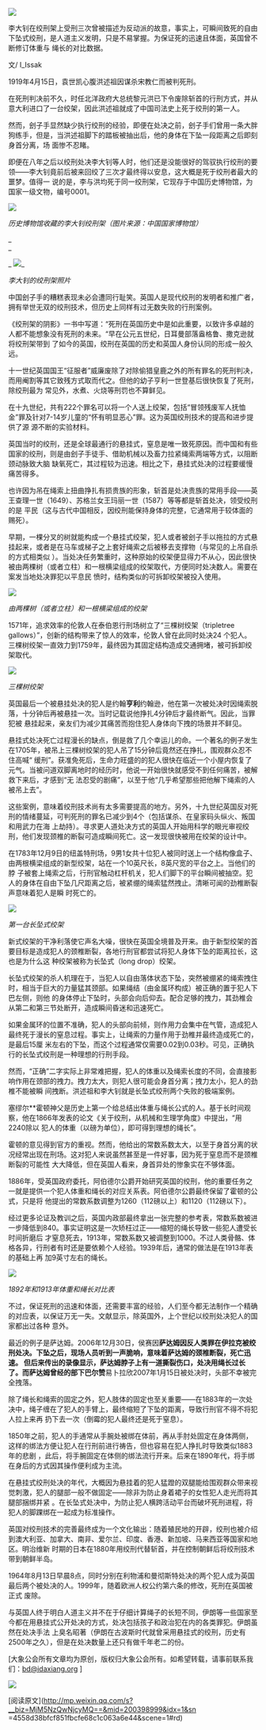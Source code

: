 ![](_resources/绞刑架上的报告image0.jpg)

李大钊在绞刑架上受刑三次曾被描述为反动派的故意，事实上，可瞬间致死的自由下坠式绞刑，是人道主义发明，只是不易掌握。为保证死的迅速且体面，英国曾不断修订体重与
绳长的对比数据。

    

文/ I_Issak

  

1919年4月15日，袁世凯心腹洪述祖因谋杀宋教仁而被判死刑。

  

在死刑判决前不久，时任北洋政府大总统黎元洪已下令废除斩首的行刑方式，并从意大利进口了一台绞架，因此洪述祖就成了中国司法史上死于绞刑的第一人。

  

然而，刽子手显然缺少执行绞刑的经验，即便在处决之前，刽子手们曾用一条大胖狗练手，但是，当洪述祖脚下的踏板被抽出后，他的身体在下坠一段距离之后即刻身首分离，场
面惨不忍睹。

  

即便在八年之后以绞刑处决李大钊等人时，他们还是没能很好的驾驭执行绞刑的要领——李大钊竟前后被来回绞了三次才最终得以安息，这大概是死于绞刑者最大的噩梦。值得一
说的是，李与洪均死于同一绞刑架，它现存于中国历史博物馆，为国家一级文物，编号0001。

  

![](_resources/绞刑架上的报告image1.jpg)

_历史博物馆收藏的李大钊绞刑架（图片来源：中国国家博物馆）_

_  
_

_ ![](_resources/绞刑架上的报告image2.jpg)_

_李大钊的绞刑架照片_

  

中国刽子手的糟糕表现未必会遭同行耻笑。英国人是现代绞刑的发明者和推广者，拥有举世无双的绞刑技术，但历史上同样有过无数失败的行刑案例。

  

《绞刑架的阴影》一书中写道：“死刑在英国历史中是如此重要，以致许多卓越的人都不能想象没有死刑的未来。“早在公元五世纪，日耳曼部落盎格鲁、撒克逊就将绞刑架带到
了如今的英国，绞刑在英国的历史和英国人身份认同的形成一般久远。

  

十一世纪英国国王“征服者”威廉废除了对除偷猎皇鹿之外的所有罪名的死刑判决，而用阉割等其它致残方式取而代之。但他的幼子亨利一世登基后很快恢复了死刑，除绞刑最为
常见外，水煮、火烧等刑罚也不算鲜见。

  

在十九世纪，共有222个罪名可以将一个人送上绞架，包括“冒领残废军人抚恤金”罪及针对7-14岁儿童的“怀有明显恶心”罪。这为英国绞刑技术的提高和进步提供了源
源不断的实验材料。  

  

英国当时的绞刑，还是全球最通行的悬挂式，窒息是唯一致死原因。而中国和有些国家的绞刑，则是由刽子手徒手、借助机械以及畜力拉紧绳索两端等方式，以阻断颈动脉致大脑
缺氧死亡，其过程较为迅速。相比之下，悬挂式处决的过程要缓慢痛苦得多。

  

也许因为吊在绳索上扭曲挣扎有损贵族的形象，斩首是处决贵族的常用手段——英王查理一世（1649）、苏格兰女王玛丽一世（1587）等等都是斩首处决，领受绞刑的是
平民（这与古代中国相反，因绞刑能保持身体的完整，它通常用于较体面的赐死）。

  

早期，一棵分叉的树就能构成一个悬挂式绞架，犯人或者被刽子手以拖拉的方式悬挂起来，或者是在马车或梯子之上套好绳索之后被移去支撑物（与常见的上吊自杀的方式相类似
）。当处决任务繁重时，这种原始的绞架便显得力不从心，因此很快被由两棵树（或者立柱）和一根横梁组成的绞架取代，方便同时处决数人。需要在案发当地处决罪犯以平息民
愤时，结构类似的可拆卸绞架被投入使用。

  

![](_resources/绞刑架上的报告image3.jpg)

_由两棵树（或者立柱）和一根横梁组成的绞架_

  

1571年，追求效率的伦敦人在泰伯恩行刑场树立了“三棵树绞架（tripletree gallows）”，创新的结构带来了惊人的效率，伦敦人曾在此同时处决24
个犯人。三棵树绞架一直效力到1759年，最终因为其固定结构造成交通拥堵，被可拆卸绞架取代。

  

![](_resources/绞刑架上的报告image4.jpg)

_三棵树绞架_

  

英国最后一个被悬挂处决的犯人是约翰**亨利**约翰逊，他在第一次被处决时因绳索脱落，十分钟后再被悬挂一次。当时记载说他挣扎4分钟后才最终断气。因此，当罪犯被
悬挂起来，亲友们为减少其痛苦而抱住犯人身体向下拽的场景并不鲜见。

  

悬挂式处决死亡过程漫长的缺点，倒是救了几个幸运儿的命。一个著名的例子发生在1705年，被吊上三棵树绞架的犯人吊了15分钟后竟然还在挣扎，围观群众忍不住高喊“
缓刑”。获准免死后，生命力旺盛的的犯人很快在临近一个小屋内恢复了元气。当被问道双脚离地时的经历时，他说一开始很快就感受不到任何痛苦，被解救下来后，才感到“无
法忍受的剧痛”，以至于他“几乎希望那些把他解下绳索的人被吊上去”。

  

这些案例，意味着绞刑技术尚有太多需要提高的地方。另外，十九世纪英国反对死刑的情绪蔓延，可判死刑的罪名已减少到4个（包括谋杀、在皇家码头纵火、叛国和用武力在海
上劫持）。寻求更人道处决方式的英国人开始用科学的眼光审视绞刑，他们发现颈椎的断裂可造成瞬间死亡。这一发现很快被用在绞架的设计中。

  

在1783年12月9日的纽盖特刑场，9男1女共十位犯人被同时送上一个结构像盒子、由两根横梁组成的新型绞架，站在一个10英尺长，8英尺宽的平台之上。当他们的脖
子被套上绳索之后，行刑官触动杠杆机关，犯人们脚下的平台瞬间被抽空。犯人的身体在自由下坠几尺距离之后，被紧绷的绳索猛然拽止。清晰可闻的劲椎断裂声意味着犯人是瞬
时死亡的。

  

![](_resources/绞刑架上的报告image5.jpg)

_第一台长坠式绞架_

  

新式绞架的干净利落使它声名大噪，很快在英国全境普及开来。由于新型绞架的首要目标是造成犯人的颈椎断裂，各地行刑官都尝试将犯人身体下坠的距离拉长，这也是为什么这
种绞架被称为长坠式（long drop）绞架。

  

长坠式绞架的杀人机理在于，当犯人以自由落体状态下坠，突然被绷紧的绳索拽住时，相当于巨大的力量猛其颈部。如果绳结（由金属环构成）被正确的置于犯人下巴左侧，则他
的身体停止下坠时，头部会向后仰去。配合足够的拽力，其劲椎会从第二和第三节处断开，造成瞬间昏迷和迅速死亡。

  

如果金属环的位置不准确，犯人的头部向前倾，则作用力会集中在气管，造成犯人最终死于漫长的窒息过程。事实上，让绳索的力量作用于劲椎并最终造成死亡的，是最后15厘
米左右的下坠，而这个过程通常仅需要0.02到0.03秒。可见，正确执行的长坠式绞刑是一种理想的行刑手段。

  

然而，“正确”二字实际上非常难把握，犯人的体重以及绳索长度的不同，会直接影响作用在颈部的拽力。拽力太大，则犯人很可能会身首分离；拽力太小，犯人的劲椎不能被瞬
间拽断。洪述祖和李大钊就是长坠式绞刑两个失败的极端案例。

  

塞缪尔**霍顿神父是历史上第一个给总结出体重与绳长公式的人。基于长时间观察，他在1866年发表的论文《关于绞刑，从机械和生理学角度》中提出，“用2240除以
犯人的体重（以磅为单位），即可得到理想的绳长”。

  

霍顿的意见得到官方的重视。然而，他给出的常数系数太大，以至于身首分离的状况经常出现在刑场。这对犯人来说虽然甚至是一件好事，因为死于窒息而不是颈椎断裂的可能性
大大降低，但在英国人看来，身首异处的惨象实在不够体面。

  

1886年，受英国政府委托，阿伯德尔公爵开始研究英国的绞刑，他的重要任务之一就是提供一个犯人体重和绳长的对应关系表。阿伯德尔公爵最终保留了霍顿的公式，只是将
他提出的常数系数调整为1260（112磅以上）和1120（112磅以下）。

  

经过更多论证及教训之后，英国内政部最终拿出一张完整的参考表，常数系数被进一步降低到840。事实证明这是一次矫枉过正——缩短的绳长导致一些犯人遭受长时间折磨后
才窒息死去，1913年，常数系数又被调整到1000。不过人类骨骼、体格各异，行刑者有时还是要依赖个人经验。1939年后，通常的做法是在1913年表的基础上再
加9英寸左右的绳长。

  

![](_resources/绞刑架上的报告image6.png)

_1892年和1913年体重和绳长对比表_

  

不过，保证死刑的迅速和体面，还需要丰富的经验，人们至今都无法制作一个精确的对应表，以保证万无一失。文献显示，除英国外，上个世纪以绞刑处决犯人的国家都出过各种
意外。

  

最近的例子是萨达姆。2006年12月30日，侯赛因**萨达姆因反人类罪在伊拉克被绞刑处决。下坠之后，现场人员听到一声脆响，意味着萨达姆的颈椎断裂，死亡迅速。
但后来传出的录像显示，萨达姆脖子上有一道撕裂伤口，处决用绳长过长了。而萨达姆曾经的部下巴尔赞**易卜拉欣2007年1月15日被处决时，头部不幸被完全拽落。

  

除了绳长和绳索的固定之外，犯人肢体的固定也至关重要——在1883年的一次处决中，绳子缠在了犯人的手臂上，最终缩短了下坠的距离，导致行刑官不得不将犯人拉上来再
扔下去一次（倒霉的犯人最终还是死于窒息）。

  

1850年之前，犯人的手通常从手腕处被绑在体前，再从手肘处固定在身体两侧，这样的绑法方便让犯人在行刑前进行祷告，但也容易在犯人挣扎时导致类似1883年的悲剧
，此后，将手腕固定在体侧的绑法流行开来。后来在1890年代，将手绑在身后的方式因其操作便利成为主流。

  

在悬挂式绞刑处决的年代，大概因为悬挂着的犯人猛蹬的双腿能给围观群众带来视觉刺激，犯人的腿部一般不做固定——除非为防止身着裙子的女性犯人走光而将其腿部捆绑并紧
。在长坠式处决中，为防止犯人横跨活动平台而破坏死刑进程，将犯人的脚踝绑在一起成为标准操作。

  

英国对绞刑技术的完善最终成为一个文化输出：随着殖民地的开辟，绞刑也被介绍到澳大利亚、加拿大、南非、爱尔兰、印度、香港、新加坡、马来西亚等国家和地区。明治维新
时期的日本在1880年用绞刑代替斩首，并在控制朝鲜后将绞刑技术带到朝鲜半岛。

  

1964年8月13日早晨8点，同时分别在利物浦和曼彻斯特处决的两个犯人成为英国最后两个被处决的人。1999年，随着欧洲人权公约第六条的修改，死刑在英国被正式
废除。

  

与英国人终于明白人道主义并不在于仔细计算绳子的长短不同，伊朗等一些国家至今都在用悬挂式公开处决的方式，处决包括孩子和政治犯在内的各类罪犯。伊朗虽然在处决手法
上臭名昭著（伊朗在古波斯时代就曾采用悬挂式的绞刑，历史有2500年之久），但是在处决数量上还只有做千年老二的份。

  

[大象公会所有文章均为原创，版权归大象公会所有。如希望转载，请事前联系我们：bd@idaxiang.org ]

  

![](_resources/绞刑架上的报告image7.jpg)

[阅读原文](http://mp.weixin.qq.com/s?__biz=MjM5NzQwNjcyMQ==&mid=200398999&idx=1&sn
=4558d38bfcf851fbcfe68c1c063a6e44&scene=1#rd)

